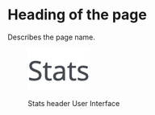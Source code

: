 # Heading of the page

Describes the page name.

<figure><img src="../../../.gitbook/assets/image (2).png" alt="Stats header User Interface"><figcaption><p>Stats header User Interface</p></figcaption></figure>
